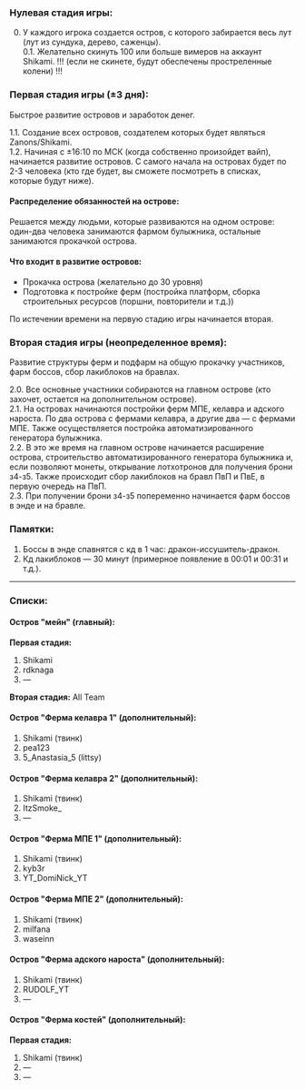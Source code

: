 ### Нулевая стадия игры:

0. У каждого игрока создается остров, с которого забирается весь лут (лут из сундука, дерево, саженцы).  
0.1. Желательно скинуть 100 или больше вимеров на аккаунт Shikami. !!! (если не скинете, будут обеспечены простреленные колени) !!!

### Первая стадия игры (±3 дня):

Быстрое развитие островов и заработок денег.

1.1. Создание всех островов, создателем которых будет являться Zanons/Shikami.  
1.2. Начиная с ±16:10 по МСК (когда собственно произойдет вайп), начинается развитие островов. С самого начала на островах будет по 2-3 человека (кто где будет, вы сможете посмотреть в списках, которые будут ниже).

#### Распределение обязанностей на острове:

Решается между людьми, которые развиваются на одном острове: один-два человека занимаются фармом булыжника, остальные занимаются прокачкой острова.

#### Что входит в развитие островов:

- Прокачка острова (желательно до 30 уровня)
- Подготовка к постройке ферм (постройка платформ, сборка строительных ресурсов (поршни, повторители и т.д.))

По истечении времени на первую стадию игры начинается вторая.

### Вторая стадия игры (неопределенное время):

Развитие структуры ферм и подфарм на общую прокачку участников, фарм боссов, сбор лакиблоков на бравлах.

2.0. Все основные участники собираются на главном острове (кто захочет, остается на дополнительном острове).  
2.1. На островах начинаются постройки ферм МПЕ, келавра и адского нароста. По два острова с фермами келавра, а другие два — с фермами МПЕ. Также осуществляется постройка автоматизированного генератора булыжника.  
2.2. В это же время на главном острове начинается расширение острова, строительство автоматизированного генератора булыжника и, если позволяют монеты, открывание лотхотронов для получения брони з4-з5. Также происходит сбор лакиблоков на бравл ПвП и ПвЕ, в первую очередь на ПвП.  
2.3. При получении брони з4-з5 попеременно начинается фарм боссов в энде и на бравле.

### Памятки:

1. Боссы в энде спавнятся с кд в 1 час: дракон-иссушитель-дракон.  
2. Кд лакиблоков — 30 минут (примерное появление в 00:01 и 00:31 и т.д.).

---

### Списки:

#### Остров "мейн" (главный):

**Первая стадия:**
1. Shikami
2. rdknaga
3. —

**Вторая стадия:**
All Team

#### Остров "Ферма келавра 1" (дополнительный):

1. Shikami (твинк)
2. pea123
3. 5_Anastasia_5 (littsy)

#### Остров "Ферма келавра 2" (дополнительный):

1. Shikami (твинк)
2. ItzSmoke_
3. —

#### Остров "Ферма МПЕ 1" (дополнительный):

1. Shikami (твинк)
2. kyb3r
3. YT_DomiNick_YT

#### Остров "Ферма МПЕ 2" (дополнительный):

1. Shikami (твинк)
2. milfana
3. waseinn

#### Остров "Ферма адского нароста" (дополнительный):

1. Shikami (твинк)
2. RUDOLF_YT
3. —

#### Остров "Ферма костей" (дополнительный):

**Первая стадия:**
1. Shikami (твинк)
2. —
3. —

